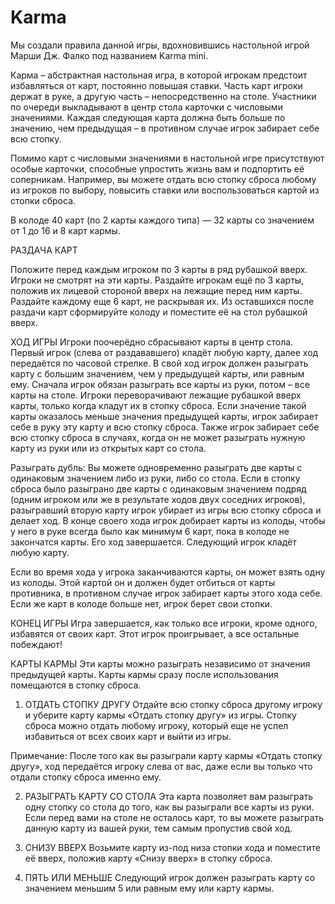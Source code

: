 # Karma

Мы создали правила данной игры, вдохновившись настольной игрой Марши Дж. Фалко под названием Karma mini.

Карма – абстрактная настольная игра, в которой игрокам предстоит избавляться от карт, постоянно повышая ставки. Часть карт игроки держат в руке, а другую часть – непосредственно на столе. Участники по очереди выкладывают в центр стола карточки с числовыми значениями. Каждая следующая карта должна быть больше по значению, чем предыдущая – в противном случае игрок забирает себе всю стопку.

Помимо карт с числовыми значениями в настольной игре присутствуют особые карточки, способные упростить жизнь вам и подпортить её соперникам. Например, вы можете отдать всю стопку сброса любому из игроков по выбору, повысить ставки или воспользоваться картой из стопки сброса.

В колоде 40 карт (по 2 карты каждого типа) — 32 карты со значением от 1 до 16 и 8 карт кармы.

РАЗДАЧА КАРТ

Положите перед каждым игроком по 3 карты в ряд рубашкой вверх. Игроки не смотрят на эти карты. Раздайте игрокам ещё по 3 карты, положив их лицевой стороной вверх на лежащие перед ним карты. Раздайте каждому еще 6 карт, не раскрывая их. Из оставшихся после раздачи карт сформируйте колоду и поместите её на стол рубашкой вверх.

ХОД ИГРЫ
Игроки поочерёдно сбрасывают карты в центр стола. Первый игрок (слева от раздававшего) кладёт любую карту, далее ход передаётся по часовой стрелке. В свой ход игрок должен разыграть карту с большим значением, чем у предыдущей карты, или равным ему. Сначала игрок обязан разыграть все карты из руки, потом – все карты на столе. Игроки переворачивают лежащие рубашкой вверх карты, только когда кладут их в стопку сброса. Если значение такой карты оказалось меньше значения предыдущей карты, игрок забирает себе в руку эту карту и всю стопку сброса. Также игрок забирает себе всю стопку сброса в случаях, когда он не может разыграть нужную карту из руки или из открытых карт со стола.

Разыграть дубль: Вы можете одновременно разыграть две карты с одинаковым значением либо из руки, либо со стола. Если в стопку сброса было разыграно две карты с одинаковым значением подряд (одним игроком или же в результате ходов двух соседних игроков), разыгравший вторую карту игрок убирает из игры всю стопку сброса и делает
ход. В конце своего хода игрок добирает карты из колоды, чтобы у него в руке всегда было как минимум 6 карт, пока в колоде не закончатся карты. Его ход завершается. Следующий игрок кладёт любую карту.

Если во время хода у игрока заканчиваются карты, он может взять одну из колоды. Этой картой он и должен будет отбиться от карты противника, в противном случае игрок забирает карты этого хода себе. Если же карт в колоде больше нет, игрок берет свои стопки.

КОНЕЦ ИГРЫ
Игра завершается, как только все игроки, кроме одного, избавятся от своих карт. Этот игрок проигрывает, а все остальные побеждают!

КАРТЫ КАРМЫ
Эти карты можно разыграть независимо от значения предыдущей карты. Карты кармы сразу после использования помещаются в стопку сброса.

1. ОТДАТЬ СТОПКУ ДРУГУ
Отдайте всю стопку сброса другому игроку и уберите карту кармы «Отдать стопку другу» из игры. Стопку сброса можно отдать любому игроку, который еще не успел избавиться от всех своих карт и выйти из игры.

Примечание: После того как вы разыграли карту кармы «Отдать стопку другу», ход передаётся игроку слева от вас, даже если вы только что отдали стопку сброса именно ему.

2. РАЗЫГРАТЬ КАРТУ СО СТОЛА
Эта карта позволяет вам разыграть одну стопку со стола до того, как вы разыграли все карты из руки. Если перед вами на столе не осталось карт, то вы можете разыграть данную карту из вашей руки, тем самым пропустив свой ход.

3. СНИЗУ ВВЕРХ
Возьмите карту из-под низа стопки хода и поместите её вверх, положив карту «Снизу вверх» в стопку сброса.

4. ПЯТЬ ИЛИ МЕНЬШЕ
Следующий игрок должен разыграть карту со значением меньшим 5 или равным ему или карту кармы.
